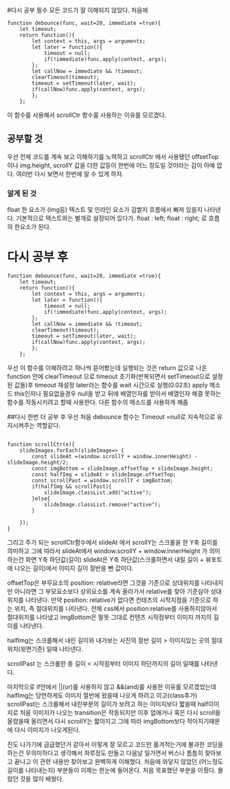 #다시 공부 필수
모든 코드가 잘 이해되지 않았다.
처음에

```
function debounce(func, wait=20, immediate =true){
    let timeout;
    return function(){
        let context = this, args = arguments;
        let later = function(){
            timeout = null;
            if(!immediate)func.apply(context, args);
        };
        let callNow = immediate && !timeout;
        clearTimeout(timeout);
        timeout = setTimeout(later, wait);
        if(callNow)func.apply(context, args);
        };
    };
```

이 함수를 사용해서 scrollCtr 함수를 사용하는 이유를 모르겠다.

## 공부할 것

우선 전체 코드를 계속 보고 이해하기를 노력하고
scrollCtr 에서 사용됐던 offsetTop 이나 img.height, scrollY 값을 더한 값등이 한번에 어느 정도일 것이라는 감이 아예 없다.
여러번 다시 보면서 한번에 알 수 있게 하자.

### 알게 된 것

float
한 요소가 (img등) 텍스트 및 인라인 요소가 감쌀지 흐름에서 빠져 있을지 나타낸다.
기본적으로 텍스트와는 별개로 설정되어 있다가.
float : left;
float : right;
로 흐름의 한요소가 된다.

# 다시 공부 후

```
function debounce(func, wait=20, immediate =true){
    let timeout;
    return function(){
        let context = this, args = arguments;
        let later = function(){
            timeout = null;
            if(!immediate)func.apply(context, args);
        };
        let callNow = immediate && !timeout;
        clearTimeout(timeout);
        timeout = setTimeout(later, wait);
        if(callNow)func.apply(context, args);
        };
    };
```

우선 이 함수를 이해하려고 하나씩 뜯어봤는데
실행되는 것은 return 값으로 나온 function 안에 clearTimeout 으로 timeout 초기화(반복되면서 setTimeout으로 설정된 값들)후 timeout 재설정
later라는 함수를 wait 시간으로 실행(0.02초)
apply 메소드
this인자나 필요없을경우 null을 받고 뒤에 배열인자를 받아서
배열인자 해결 못하는 함수를 작동시키려고 할때 사용한다.
다른 함수의 메소드를 사용하게 해줌

##다시 한번 더 공부 후
우선 처음 debounce 함수는
Timeout =null로 지속적으로 유지시켜주는 역할같다.

```

function scrollCtr(e){
    slideImages.forEach(slideImage=> {
        const slideAt =(window.scrollY + window.innerHeight) - slideImage.height/2;
        const imgBottom = slideImage.offsetTop + slideImage.height;
        const halfImg = slideAt > slideImage.offsetTop;
        const scrollPast = window.scrollY < imgBottom;
        if(halfImg && scrollPast){
            slideImage.classList.add("active");
        }else{
            slideImage.classList.remove("active");
        }

    });
}

```

그리고 주가 되는 scrollCtr함수에서
slideAt 에서
scrollY는 스크롤을 한 Y축 길이를 의미하고 그에 따라서
slideAt에서 window.scrollY + window.innerHeight 가 의미하는건 화면 Y축 하단값(길이)
slideAt은 Y축 하단값(스크롤하면서 내릴 길이 + 뷰포트에 나오는 길이)에서 이미지 길이 절반을 뺀 값이다.

offsetTop은 부무요소의 position: relative라면 그것을 기준으로 상대위치를 나타내지만
아니라면 그 부모요소보다 상위요소를 계속 올라가서 relative를 찾아 기준삼아 상대위치를 나타낸다.
만약 position: relative가 없다면 컨테츠의 시작지점을 기준으로 하는 위치, 즉 절대위치를 나타낸다.
전체 css에서 position:relative를 사용하지않아서 절대위치를 나타냈고
imgBottom은 말뜻 그대로 컨텐츠 시작점부터 이미지 까지의 길이를 나타낸다.

halfImg는 스크롤해서 내린 길이와 내가보는 사진의 절반 길이 > 이미지있는 곳의 절대위치(윗면기준)
일때 나타넨다.

scrollPast 는 스크롤한 총 길이 < 시작점부터 이미지 하단까지의 길이
일때를 나타낸다.

마지막으로 if안에서 ||(or)를 사용하지 않고 &&(and)를 사용한 이유를 모르겠었는데
halfImg는 당연하게도 이미지 절반에 왔을때 나오게 하려고 이고(class추가)
scrollPast는 스크롤해서 내린부분의 길이가 보려고 하는 이미지보다 짧을때
half이미지로 처음 이미지가 나오는 transition은 작동되지만 이후 없애거나
혹은 다시 scroll을 올렸을때 올리면서 다시 scrollY는 짧아지고 그에 따라 imgBottom보다 작아지기때문에 다시 이미지가 나오게된다.

진도 나가기에 급급했던거 같아서
이렇게 잘 모르고 코드만 옮겨적는거에 불과한 코딩을 하는건 무의미하다고 생각해서
하루정도 만들고 다음날 일가면서 버스나 틈틈히 찾아보고 끝나고 이 관련 내용만 찾아보고
완벽하게 이해했다.
처음에 와닿지 않았던 (어느정도 길이를 나타내는지) 부분들이 이제는 한눈에 들어온다.
처음 목표했던 부분을 이뤘다.
몰랐던 것을 많이 배웠다.

